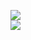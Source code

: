 [![](https://img.shields.io/badge/Made%20With-Github%20Spray-lightgrey.svg?style=for-the-badge&logo=github)](https://github.com/Annihil/github-spray#31984)  
[![](https://i.imgur.com/2DrTn0Z.gif)](https://github.com/Annihil/github-spray)